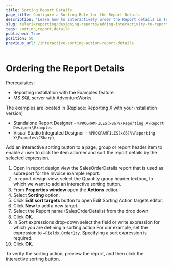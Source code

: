 ```yaml
---
title: Sorting Report Details
page_title: Configure a Sorting Rule for the Report Details
description: "Learn how to interactively order the Report details in Telerik Reporting via the Sorting Interactive Action."
slug: telerikreporting/designing-reports/adding-interactivity-to-reports/actions/sorting-action/sorting-report-details
tags: sorting,report,details
published: True
position: 50
previous_url: /interactive-sorting-action-report-details
---
```


# Ordering the Report Details

Prerequisites:

* Reporting installation with the Examples feature
* MS SQL server with AdventureWorks

The examples are located in (Replace: Reporting X with your installation version)

* Standalone Report Designer - `%PROGRAMFILES(x86)%\Reporting X\Report Designer\Examples`
* Visual Studio Integrated Designer – `%PROGRAMFILES(x86)%\Reporting X\Examples\CSharp\`

Add an interactive sorting button to a page, group or report header item to enable a user to click the item adorner and sort the report details by the selected expression.

1. Open in report design view the SalesOrderDetails report that is used as subreport for the Invoice example report.
1. In report design view, select the Quantity group header textbox, to which we want to add an interactive sorting button.
1. From __Properties window__ open the __Actions__ editor.
1. Select __Sorting__ option.
1. Click __Edit sort targets__ button to open Edit Sorting Action targets editor.
1. Click __New__ to add a new target.
1. Select the Report name (SalesOrderDetails) from the drop down.
1. Click __OK__.
1. In Sort expressions drop-down select the field or write expression for which you are defining a sorting action For our example, set the expression to `=Fields.OrderQty`. Specifying a sort expression is required.
1. Click __OK__.

To verify the sorting action, preview the report, and then click the interactive sorting button.
